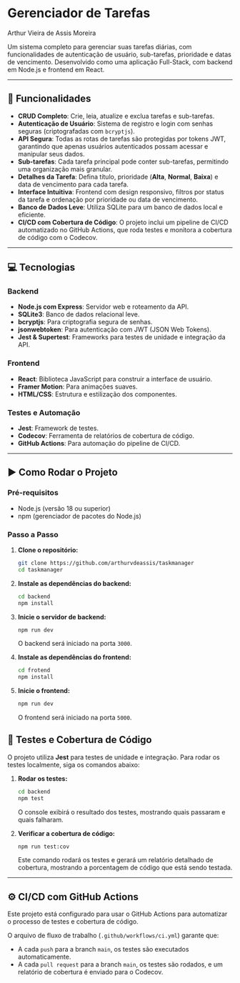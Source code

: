 # Gerenciador de Tarefas

Arthur Vieira de Assis Moreira

Um sistema completo para gerenciar suas tarefas diárias, com funcionalidades de autenticação de usuário, sub-tarefas, prioridade e datas de vencimento. Desenvolvido como uma aplicação Full-Stack, com backend em Node.js e frontend em React.

---

## 🚀 Funcionalidades

- **CRUD Completo**: Crie, leia, atualize e exclua tarefas e sub-tarefas.
- **Autenticação de Usuário**: Sistema de registro e login com senhas seguras (criptografadas com `bcryptjs`).
- **API Segura**: Todas as rotas de tarefas são protegidas por tokens JWT, garantindo que apenas usuários autenticados possam acessar e manipular seus dados.
- **Sub-tarefas**: Cada tarefa principal pode conter sub-tarefas, permitindo uma organização mais granular.
- **Detalhes da Tarefa**: Defina título, prioridade (**Alta**, **Normal**, **Baixa**) e data de vencimento para cada tarefa.
- **Interface Intuitiva**: Frontend com design responsivo, filtros por status da tarefa e ordenação por prioridade ou data de vencimento.
- **Banco de Dados Leve**: Utiliza SQLite para um banco de dados local e eficiente.
- **CI/CD com Cobertura de Código**: O projeto inclui um pipeline de CI/CD automatizado no GitHub Actions, que roda testes e monitora a cobertura de código com o Codecov.

---

## 💻 Tecnologias

### **Backend**
- **Node.js com Express**: Servidor web e roteamento da API.
- **SQLite3**: Banco de dados relacional leve.
- **bcryptjs**: Para criptografia segura de senhas.
- **jsonwebtoken**: Para autenticação com JWT (JSON Web Tokens).
- **Jest & Supertest**: Frameworks para testes de unidade e integração da API.

### **Frontend**
- **React**: Biblioteca JavaScript para construir a interface de usuário.
- **Framer Motion**: Para animações suaves.
- **HTML/CSS**: Estrutura e estilização dos componentes.

### **Testes e Automação**
- **Jest**: Framework de testes.
- **Codecov**: Ferramenta de relatórios de cobertura de código.
- **GitHub Actions**: Para automação do pipeline de CI/CD.

---

## ▶️ Como Rodar o Projeto

### **Pré-requisitos**
- Node.js (versão 18 ou superior)
- npm (gerenciador de pacotes do Node.js)

### **Passo a Passo**

1. **Clone o repositório:**
    ```bash
    git clone https://github.com/arthurvdeassis/taskmanager
    cd taskmanager
    ```

2. **Instale as dependências do backend:**
    ```bash
    cd backend
    npm install
    ```

3. **Inicie o servidor de backend:**
    ```bash
    npm run dev
    ```
    O backend será iniciado na porta `3000`.

4. **Instale as dependências do frontend:**
    ```bash
    cd frotend
    npm install
    ```

5. **Inicie o frontend:**
    ```bash
    npm run dev
    ```
    O frontend será iniciado na porta `5000`.

## 🧪 Testes e Cobertura de Código

O projeto utiliza **Jest** para testes de unidade e integração. Para rodar os testes localmente, siga os comandos abaixo:

1. **Rodar os testes:**
    ```bash
    cd backend
    npm test
    ```
    O console exibirá o resultado dos testes, mostrando quais passaram e quais falharam.

2. **Verificar a cobertura de código:**
    ```bash
    npm run test:cov
    ```
    Este comando rodará os testes e gerará um relatório detalhado de cobertura, mostrando a porcentagem de código que está sendo testada.

---

## ⚙️ CI/CD com GitHub Actions

Este projeto está configurado para usar o GitHub Actions para automatizar o processo de testes e cobertura de código.

O arquivo de fluxo de trabalho (`.github/workflows/ci.yml`) garante que:
- A cada `push` para a branch `main`, os testes são executados automaticamente.
- A cada `pull request` para a branch `main`, os testes são rodados, e um relatório de cobertura é enviado para o Codecov.
